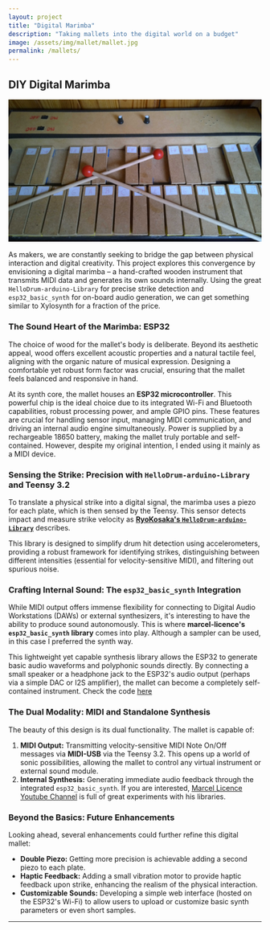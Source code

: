 ```yaml
---
layout: project
title: "Digital Marimba"
description: "Taking mallets into the digital world on a budget"
image: /assets/img/mallet/mallet.jpg
permalink: /mallets/
---
```


## DIY Digital Marimba

![Mallet](/assets/img/mallet/mallet.jpg)

As makers, we are constantly seeking to bridge the gap between physical interaction and digital creativity. This project explores this convergence by envisioning a digital marimba – a hand-crafted wooden instrument that transmits MIDI data and generates its own sounds internally. Using the great `HelloDrum-arduino-Library` for precise strike detection and `esp32_basic_synth` for on-board audio generation, we can get something similar to Xylosynth for a fraction of the price.

### The Sound Heart of the Marimba: ESP32

The choice of wood for the mallet's body is deliberate. Beyond its aesthetic appeal, wood offers excellent acoustic properties and a natural tactile feel, aligning with the organic nature of musical expression. Designing a comfortable yet robust form factor was crucial, ensuring that the mallet feels balanced and responsive in hand.

At its synth core, the mallet houses an **ESP32 microcontroller**. This powerful chip is the ideal choice due to its integrated Wi-Fi and Bluetooth capabilities, robust processing power, and ample GPIO pins. These features are crucial for handling sensor input, managing MIDI communication, and driving an internal audio engine simultaneously. Power is supplied by a rechargeable 18650 battery, making the mallet truly portable and self-contained. However, despite my original intention, I ended using it mainly as a MIDI device.

### Sensing the Strike: Precision with `HelloDrum-arduino-Library` and Teensy 3.2

To translate a physical strike into a digital signal, the marimba uses a piezo for each plate, which is then sensed by the Teensy. This sensor detects impact and measure strike velocity as [**RyoKosaka's `HelloDrum-arduino-Library`**](https://github.com/RyoKosaka/HelloDrum-arduino-Library) describes.

This library is designed to simplify drum hit detection using accelerometers, providing a robust framework for identifying strikes, distinguishing between different intensities (essential for velocity-sensitive MIDI), and filtering out spurious noise.

### Crafting Internal Sound: The `esp32_basic_synth` Integration

While MIDI output offers immense flexibility for connecting to Digital Audio Workstations (DAWs) or external synthesizers, it's interesting to have the ability to produce sound autonomously. This is where **marcel-licence's `esp32_basic_synth` library** comes into play. Although a sampler can be used, in this case I preferred the synth way.

This lightweight yet capable synthesis library allows the ESP32 to generate basic audio waveforms and polyphonic sounds directly. By connecting a small speaker or a headphone jack to the ESP32's audio output (perhaps via a simple DAC or I2S amplifier), the mallet can become a completely self-contained instrument. Check the code [here](https://github.com/pabloresa/ArduinoMIDIDevices/blob/main/MarimbaMuxSerialUSB.ino)

### The Dual Modality: MIDI and Standalone Synthesis

The beauty of this design is its dual functionality. The mallet is capable of:

1.  **MIDI Output:** Transmitting velocity-sensitive MIDI Note On/Off messages via **MIDI-USB** via the Teensy 3.2. This opens up a world of sonic possibilities, allowing the mallet to control any virtual instrument or external sound module.
2.  **Internal Synthesis:** Generating immediate audio feedback through the integrated `esp32_basic_synth`. If you are interested, [Marcel Licence Youtube Channel](https://www.youtube.com/channel/UCwrPhahCO1i1n5MPMDT9T_g) is full of great experiments with his libraries.

### Beyond the Basics: Future Enhancements

Looking ahead, several enhancements could further refine this digital mallet:

* **Double Piezo:** Getting more precision is achievable adding a second piezo to each plate.
* **Haptic Feedback:** Adding a small vibration motor to provide haptic feedback upon strike, enhancing the realism of the physical interaction.
* **Customizable Sounds:** Developing a simple web interface (hosted on the ESP32's Wi-Fi) to allow users to upload or customize basic synth parameters or even short samples.

---
